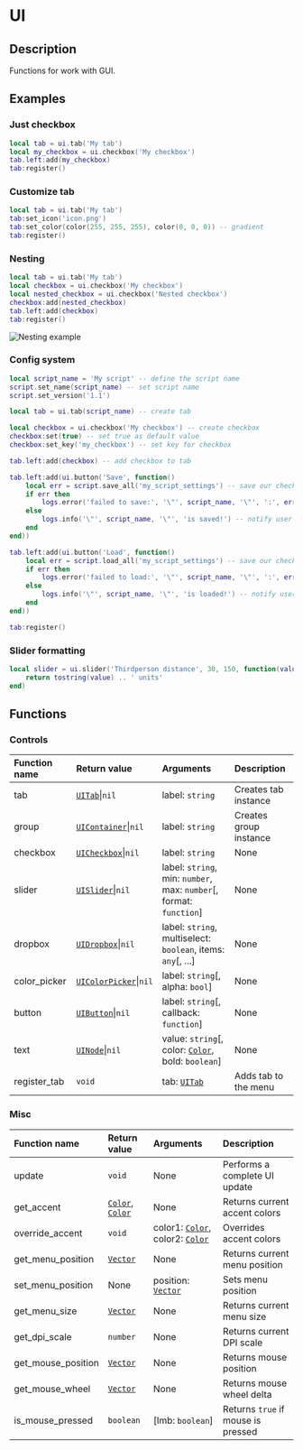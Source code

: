 # UI

## Description
Functions for work with GUI.

## Examples

### Just checkbox

```lua
local tab = ui.tab('My tab')
local my_checkbox = ui.checkbox('My checkbox')
tab.left:add(my_checkbox)
tab:register()
```

### Customize tab
```lua
local tab = ui.tab('My tab')
tab:set_icon('icon.png')
tab:set_color(color(255, 255, 255), color(0, 0, 0)) -- gradient
tab:register()
```

### Nesting
```lua
local tab = ui.tab('My tab')
local checkbox = ui.checkbox('My checkbox')
local nested_checkbox = ui.checkbox('Nested checkbox')
checkbox:add(nested_checkbox)
tab.left:add(checkbox)
tab:register()
```

![Nesting example](/assets/nesting_example.png)

### Config system

```lua
local script_name = 'My script' -- define the script name
script.set_name(script_name) -- set script name
script.set_version('1.1')

local tab = ui.tab(script_name) -- create tab

local checkbox = ui.checkbox('My checkbox') -- create checkbox
checkbox:set(true) -- set true as default value
checkbox:set_key('my_checkbox') -- set key for checkbox

tab.left:add(checkbox) -- add checkbox to tab

tab.left:add(ui.button('Save', function()
    local err = script.save_all('my_script_settings') -- save our checkbox state
    if err then
        logs.error('failed to save:', '\"', script_name, '\"', ':', err) -- notify user
    else
        logs.info('\"', script_name, '\"', 'is saved!') -- notify user
    end
end))

tab.left:add(ui.button('Load', function()
    local err = script.load_all('my_script_settings') -- save our checkbox state
    if err then
        logs.error('failed to load:', '\"', script_name, '\"', ':', err) -- notify user
    else
        logs.info('\"', script_name, '\"', 'is loaded!') -- notify user
    end
end))

tab:register()
```

### Slider formatting

```lua
local slider = ui.slider('Thirdperson distance', 30, 150, function(value)
    return tostring(value) .. ' units'
end)
```

## Functions

### Controls
|Function name|Return value|Arguments|Description|
|:-|:-|:-|:-|
|tab|[`UITab`](/types/ui/tab)\|`nil`|label: `string`|Creates tab instance|
|group|[`UIContainer`](/types/ui/container)\|`nil`|label: `string`|Creates group instance|
|checkbox|[`UICheckbox`](/types/ui/controls/checkbox)\|`nil`|label: `string`|None|
|slider|[`UISlider`](/types/ui/controls/slider)\|`nil`|label: `string`, min: `number`, max: `number`[, format: `function`]|None|
|dropbox|[`UIDropbox`](/types/ui/controls/dropbox)\|`nil`|label: `string`, multiselect: `boolean`, items: `any`[, ...]|None|
|color_picker|[`UIColorPicker`](/types/ui/controls/color-picker)\|`nil`|label: `string`[, alpha: `bool`]|None|
|button|[`UIButton`](/types/ui/controls/button)\|`nil`|label: `string`[, callback: `function`]|None|
|text|[`UINode`](/types/ui/node)\|`nil`|value: `string`[, color: [`Color`](/types/color), bold: `boolean`]|None|
|register_tab|`void`|tab: [`UITab`](/types/ui/tab)|Adds tab to the menu|

### Misc
|Function name|Return value|Arguments|Description|
|:-|:-|:-|:-|
|update|`void`|None|Performs a complete UI update|
|get_accent|[`Color`](/types/color), [`Color`](/types/color)|None|Returns current accent colors|
|override_accent|`void`|color1: [`Color`](/types/color), color2: [`Color`](/types/color)|Overrides accent colors|
|get_menu_position|[`Vector`](/types/vector)|None|Returns current menu position|
|set_menu_position|None|position: [`Vector`](/types/vector)|Sets menu position|
|get_menu_size|[`Vector`](/types/vector)|None|Returns current menu size|
|get_dpi_scale|`number`|None|Returns current DPI scale|
|get_mouse_position|[`Vector`](/types/vector)|None|Returns mouse position|
|get_mouse_wheel|[`Vector`](/types/vector)|None|Returns mouse wheel delta|
|is_mouse_pressed|`boolean`|[lmb: `boolean`]|Returns `true` if mouse is pressed|